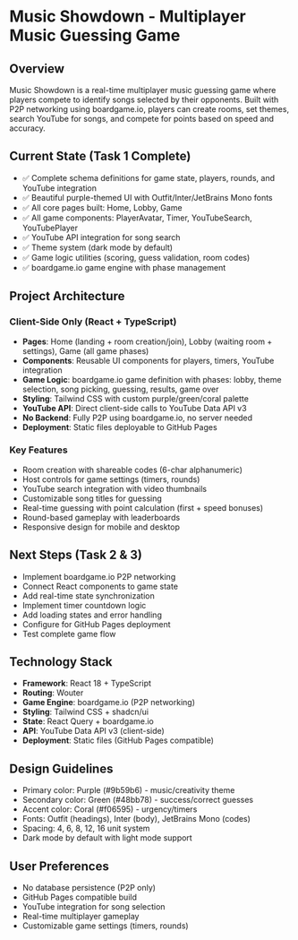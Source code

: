 # Music Showdown - Multiplayer Music Guessing Game

## Overview
Music Showdown is a real-time multiplayer music guessing game where players compete to identify songs selected by their opponents. Built with P2P networking using boardgame.io, players can create rooms, set themes, search YouTube for songs, and compete for points based on speed and accuracy.

## Current State (Task 1 Complete)
- ✅ Complete schema definitions for game state, players, rounds, and YouTube integration
- ✅ Beautiful purple-themed UI with Outfit/Inter/JetBrains Mono fonts
- ✅ All core pages built: Home, Lobby, Game
- ✅ All game components: PlayerAvatar, Timer, YouTubeSearch, YouTubePlayer
- ✅ YouTube API integration for song search
- ✅ Theme system (dark mode by default)
- ✅ Game logic utilities (scoring, guess validation, room codes)
- ✅ boardgame.io game engine with phase management

## Project Architecture

### Client-Side Only (React + TypeScript)
- **Pages**: Home (landing + room creation/join), Lobby (waiting room + settings), Game (all game phases)
- **Components**: Reusable UI components for players, timers, YouTube integration
- **Game Logic**: boardgame.io game definition with phases: lobby, theme selection, song picking, guessing, results, game over
- **Styling**: Tailwind CSS with custom purple/green/coral palette
- **YouTube API**: Direct client-side calls to YouTube Data API v3
- **No Backend**: Fully P2P using boardgame.io, no server needed
- **Deployment**: Static files deployable to GitHub Pages

### Key Features
- Room creation with shareable codes (6-char alphanumeric)
- Host controls for game settings (timers, rounds)
- YouTube search integration with video thumbnails
- Customizable song titles for guessing
- Real-time guessing with point calculation (first + speed bonuses)
- Round-based gameplay with leaderboards
- Responsive design for mobile and desktop

## Next Steps (Task 2 & 3)
- Implement boardgame.io P2P networking
- Connect React components to game state
- Add real-time state synchronization
- Implement timer countdown logic
- Add loading states and error handling
- Configure for GitHub Pages deployment
- Test complete game flow

## Technology Stack
- **Framework**: React 18 + TypeScript
- **Routing**: Wouter
- **Game Engine**: boardgame.io (P2P networking)
- **Styling**: Tailwind CSS + shadcn/ui
- **State**: React Query + boardgame.io
- **API**: YouTube Data API v3 (client-side)
- **Deployment**: Static files (GitHub Pages compatible)

## Design Guidelines
- Primary color: Purple (#9b59b6) - music/creativity theme
- Secondary color: Green (#48bb78) - success/correct guesses
- Accent color: Coral (#f06595) - urgency/timers
- Fonts: Outfit (headings), Inter (body), JetBrains Mono (codes)
- Spacing: 4, 6, 8, 12, 16 unit system
- Dark mode by default with light mode support

## User Preferences
- No database persistence (P2P only)
- GitHub Pages compatible build
- YouTube integration for song selection
- Real-time multiplayer gameplay
- Customizable game settings (timers, rounds)
